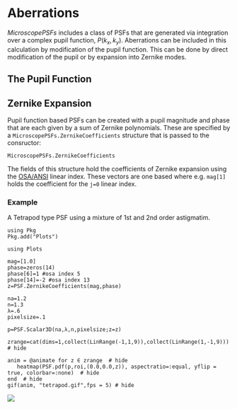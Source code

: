 # Aberrations

*MicroscopePSFs* includes a class of PSFs that are generated via integration over a complex pupil function, $P(k_x,k_y)$. Aberrations can be included in this calculation by modification of the pupil function.  This can be done by direct modification of the pupil or by expansion into Zernike modes.  

## The Pupil Function 




## Zernike Expansion

Pupil function based PSFs can be created with a pupil magnitude and phase that are each given by a sum of Zernike polynomials.  These are specified by a `MicroscopePSFs.ZernikeCoefficients` structure that is passed to the consructor:

```@docs
MicroscopePSFs.ZernikeCoefficients
```

The fields of this structure hold the coefficients of Zernike expansion using the [OSA/ANSI](https://en.wikipedia.org/wiki/Zernike_polynomials#OSA/ANSI_standard_indices) linear index.  These vectors are one based where e.g. `mag[1]` holds the coefficient for the `j=0` linear index.  

### Example 

A Tetrapod type PSF using a mixture of 1st and 2nd order astigmatim. 
```@setup
using Pkg
Pkg.add("Plots")
```

```@example
using Plots

mag=[1.0]
phase=zeros(14)
phase[6]=1 #osa index 5
phase[14]=-2 #osa index 13
z=PSF.ZernikeCoefficients(mag,phase)

na=1.2
n=1.3
λ=.6 
pixelsize=.1

p=PSF.Scalar3D(na,λ,n,pixelsize;z=z)

zrange=cat(dims=1,collect(LinRange(-1,1,9)),collect(LinRange(1,-1,9)))  # hide

anim = @animate for z ∈ zrange  # hide
   heatmap(PSF.pdf(p,roi,(0.0,0.0,z)), aspectratio=:equal, yflip = true, colorbar=:none)  # hide
end  # hide
gif(anim, "tetrapod.gif",fps = 5) # hide
```
![](tetrapod.gif)


